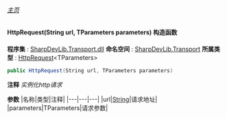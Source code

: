 ###### [主页](./Index.md "主页")
#### HttpRequest(String url, TParameters parameters) 构造函数
**程序集** : [SharpDevLib.Transport.dll](./SharpDevLib.Transport.assembly.md "SharpDevLib.Transport.dll")
**命名空间** : [SharpDevLib.Transport](./SharpDevLib.Transport.namespace.md "SharpDevLib.Transport")
**所属类型** : [HttpRequest](./SharpDevLib.Transport.HttpRequest.1.md "HttpRequest")\<TParameters\>
``` csharp
public HttpRequest(String url, TParameters parameters)
```
**注释**
*实例化http请求*

**参数**
|名称|类型|注释|
|---|---|---|
|url|[String](https://learn.microsoft.com/en-us/dotnet/api/system.string "String")|请求地址|
|parameters|TParameters|请求参数|

